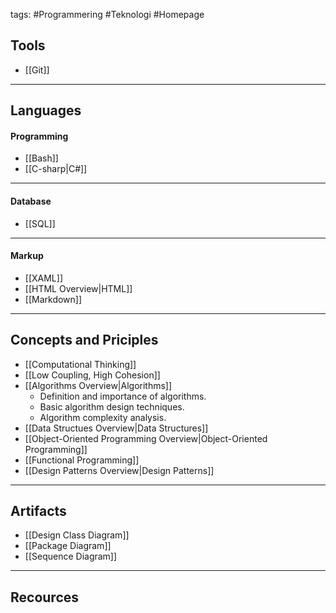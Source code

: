 tags: #Programmering #Teknologi #Homepage

## Tools
- [[Git]]

---

## Languages
#### Programming
- [[Bash]]
- [[C-sharp|C#]]

---

#### Database
- [[SQL]]

---

#### Markup
- [[XAML]]
- [[HTML Overview|HTML]]
- [[Markdown]]

---

## Concepts and Priciples
- [[Computational Thinking]]
- [[Low Coupling, High Cohesion]]
- [[Algorithms Overview|Algorithms]]
	- Definition and importance of algorithms.
	- Basic algorithm design techniques.
	- Algorithm complexity analysis.
- [[Data Structues Overview|Data Structures]]
- [[Object-Oriented Programming Overview|Object-Oriented Programming]]
- [[Functional Programming]]
- [[Design Patterns Overview|Design Patterns]]

---

## Artifacts
- [[Design Class Diagram]]
- [[Package Diagram]]
- [[Sequence Diagram]]

---

## Recources
